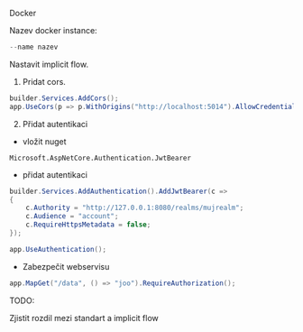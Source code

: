 Docker

Nazev docker instance:

```powershell
--name nazev
```

Nastavit implicit flow.


1) Pridat cors.

```csharp
builder.Services.AddCors();
app.UseCors(p => p.WithOrigins("http://localhost:5014").AllowCredentials().AllowAnyHeader().AllowAnyMethod());
```

2) Přidat autentikaci

- vložit nuget
```
Microsoft.AspNetCore.Authentication.JwtBearer
```

- přidat autentikaci
```csharp
builder.Services.AddAuthentication().AddJwtBearer(c =>
{
    c.Authority = "http://127.0.0.1:8080/realms/mujrealm";
    c.Audience = "account";
    c.RequireHttpsMetadata = false;
});

app.UseAuthentication();
```

- Zabezpečit webservisu
```csharp
app.MapGet("/data", () => "joo").RequireAuthorization();
```
TODO:

Zjistit rozdil mezi standart a implicit flow
